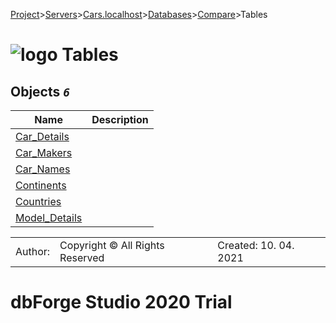 [Project](../../../../../startpage.md)>[Servers](../../../../Servers.md)>[Cars.localhost](../../../Cars.localhost.md)>[Databases](../../Databases.md)>[Compare](../Compare.md)>Tables


# ![logo](../../../../../Images/folder64.svg) Tables



## <a name="#Tables"></a>Objects _`6`_
|Name|Description|
|---|---|
|[Car_Details](Car_Details.md)||
|[Car_Makers](Car_Makers.md)||
|[Car_Names](Car_Names.md)||
|[Continents](Continents.md)||
|[Countries](Countries.md)||
|[Model_Details](Model_Details.md)||

||||
|---|---|---|
|Author: |Copyright © All Rights Reserved|Created: 10. 04. 2021|
# dbForge Studio 2020 Trial